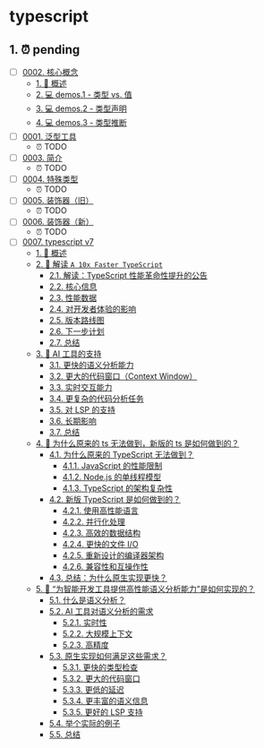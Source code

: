 # typescript


## 1. ⏰ pending

- [ ] [0002. 核心概念](https://tnotesjs.github.io/TNotes.typescript/notes/0002.%20%E6%A0%B8%E5%BF%83%E6%A6%82%E5%BF%B5/README)
  - [1. 📝 概述](https://tnotesjs.github.io/TNotes.typescript/notes/0002.%20%E6%A0%B8%E5%BF%83%E6%A6%82%E5%BF%B5/README#1--概述)
  - [2. 💻 demos.1 - 类型 vs. 值](https://tnotesjs.github.io/TNotes.typescript/notes/0002.%20%E6%A0%B8%E5%BF%83%E6%A6%82%E5%BF%B5/README#2--demos1---类型-vs-值)
  - [3. 💻 demos.2 - 类型声明](https://tnotesjs.github.io/TNotes.typescript/notes/0002.%20%E6%A0%B8%E5%BF%83%E6%A6%82%E5%BF%B5/README#3--demos2---类型声明)
  - [4. 💻 demos.3 - 类型推断](https://tnotesjs.github.io/TNotes.typescript/notes/0002.%20%E6%A0%B8%E5%BF%83%E6%A6%82%E5%BF%B5/README#4--demos3---类型推断)
- [ ] [0001. 泛型工具](https://tnotesjs.github.io/TNotes.typescript/notes/0001.%20%E6%B3%9B%E5%9E%8B%E5%B7%A5%E5%85%B7/README)
  - ⏰ TODO
- [ ] [0003. 简介](https://tnotesjs.github.io/TNotes.typescript/notes/0003.%20%E7%AE%80%E4%BB%8B/README)
  - ⏰ TODO
- [ ] [0004. 特殊类型](https://tnotesjs.github.io/TNotes.typescript/notes/0004.%20%E7%89%B9%E6%AE%8A%E7%B1%BB%E5%9E%8B/README)
  - ⏰ TODO
- [ ] [0005. 装饰器（旧）](https://tnotesjs.github.io/TNotes.typescript/notes/0005.%20%E8%A3%85%E9%A5%B0%E5%99%A8%EF%BC%88%E6%97%A7%EF%BC%89/README)
  - ⏰ TODO
- [ ] [0006. 装饰器（新）](https://tnotesjs.github.io/TNotes.typescript/notes/0006.%20%E8%A3%85%E9%A5%B0%E5%99%A8%EF%BC%88%E6%96%B0%EF%BC%89/README)
  - ⏰ TODO
- [ ] [0007. typescript v7](https://tnotesjs.github.io/TNotes.typescript/notes/0007.%20typescript%20v7/README)
  - [1. 📝 概述](https://tnotesjs.github.io/TNotes.typescript/notes/0007.%20typescript%20v7/README#1--概述)
  - [2. 🤖 解读 `A 10x Faster TypeScript`](https://tnotesjs.github.io/TNotes.typescript/notes/0007.%20typescript%20v7/README#2--解读-a-10x-faster-typescript)
    - [2.1. 解读：TypeScript 性能革命性提升的公告](https://tnotesjs.github.io/TNotes.typescript/notes/0007.%20typescript%20v7/README#21-解读typescript-性能革命性提升的公告)
    - [2.2. 核心信息](https://tnotesjs.github.io/TNotes.typescript/notes/0007.%20typescript%20v7/README#22-核心信息)
    - [2.3. 性能数据](https://tnotesjs.github.io/TNotes.typescript/notes/0007.%20typescript%20v7/README#23-性能数据)
    - [2.4. 对开发者体验的影响](https://tnotesjs.github.io/TNotes.typescript/notes/0007.%20typescript%20v7/README#24-对开发者体验的影响)
    - [2.5. 版本路线图](https://tnotesjs.github.io/TNotes.typescript/notes/0007.%20typescript%20v7/README#25-版本路线图)
    - [2.6. 下一步计划](https://tnotesjs.github.io/TNotes.typescript/notes/0007.%20typescript%20v7/README#26-下一步计划)
    - [2.7. 总结](https://tnotesjs.github.io/TNotes.typescript/notes/0007.%20typescript%20v7/README#27-总结)
  - [3. 🤖 AI 工具的支持](https://tnotesjs.github.io/TNotes.typescript/notes/0007.%20typescript%20v7/README#3--ai-工具的支持)
    - [3.1. 更快的语义分析能力](https://tnotesjs.github.io/TNotes.typescript/notes/0007.%20typescript%20v7/README#31-更快的语义分析能力)
    - [3.2. 更大的代码窗口（Context Window）](https://tnotesjs.github.io/TNotes.typescript/notes/0007.%20typescript%20v7/README#32-更大的代码窗口context-window)
    - [3.3. 实时交互能力](https://tnotesjs.github.io/TNotes.typescript/notes/0007.%20typescript%20v7/README#33-实时交互能力)
    - [3.4. 更复杂的代码分析任务](https://tnotesjs.github.io/TNotes.typescript/notes/0007.%20typescript%20v7/README#34-更复杂的代码分析任务)
    - [3.5. 对 LSP 的支持](https://tnotesjs.github.io/TNotes.typescript/notes/0007.%20typescript%20v7/README#35-对-lsp-的支持)
    - [3.6. 长期影响](https://tnotesjs.github.io/TNotes.typescript/notes/0007.%20typescript%20v7/README#36-长期影响)
    - [3.7. 总结](https://tnotesjs.github.io/TNotes.typescript/notes/0007.%20typescript%20v7/README#37-总结)
  - [4. 🤖 为什么原来的 ts 无法做到，新版的 ts 是如何做到的？](https://tnotesjs.github.io/TNotes.typescript/notes/0007.%20typescript%20v7/README#4--为什么原来的-ts-无法做到新版的-ts-是如何做到的)
    - [4.1. 为什么原来的 TypeScript 无法做到？](https://tnotesjs.github.io/TNotes.typescript/notes/0007.%20typescript%20v7/README#41-为什么原来的-typescript-无法做到)
      - [4.1.1. JavaScript 的性能限制](https://tnotesjs.github.io/TNotes.typescript/notes/0007.%20typescript%20v7/README#411-javascript-的性能限制)
      - [4.1.2. Node.js 的单线程模型](https://tnotesjs.github.io/TNotes.typescript/notes/0007.%20typescript%20v7/README#412-nodejs-的单线程模型)
      - [4.1.3. TypeScript 的架构复杂性](https://tnotesjs.github.io/TNotes.typescript/notes/0007.%20typescript%20v7/README#413-typescript-的架构复杂性)
    - [4.2. 新版 TypeScript 是如何做到的？](https://tnotesjs.github.io/TNotes.typescript/notes/0007.%20typescript%20v7/README#42-新版-typescript-是如何做到的)
      - [4.2.1. 使用高性能语言](https://tnotesjs.github.io/TNotes.typescript/notes/0007.%20typescript%20v7/README#421-使用高性能语言)
      - [4.2.2. 并行化处理](https://tnotesjs.github.io/TNotes.typescript/notes/0007.%20typescript%20v7/README#422-并行化处理)
      - [4.2.3. 高效的数据结构](https://tnotesjs.github.io/TNotes.typescript/notes/0007.%20typescript%20v7/README#423-高效的数据结构)
      - [4.2.4. 更快的文件 I/O](https://tnotesjs.github.io/TNotes.typescript/notes/0007.%20typescript%20v7/README#424-更快的文件-io)
      - [4.2.5. 重新设计的编译器架构](https://tnotesjs.github.io/TNotes.typescript/notes/0007.%20typescript%20v7/README#425-重新设计的编译器架构)
      - [4.2.6. 兼容性和互操作性](https://tnotesjs.github.io/TNotes.typescript/notes/0007.%20typescript%20v7/README#426-兼容性和互操作性)
    - [4.3. 总结：为什么原生实现更快？](https://tnotesjs.github.io/TNotes.typescript/notes/0007.%20typescript%20v7/README#43-总结为什么原生实现更快)
  - [5. 🤖 “为智能开发工具提供高性能语义分析能力”是如何实现的？](https://tnotesjs.github.io/TNotes.typescript/notes/0007.%20typescript%20v7/README#5--为智能开发工具提供高性能语义分析能力是如何实现的)
    - [5.1. 什么是语义分析？](https://tnotesjs.github.io/TNotes.typescript/notes/0007.%20typescript%20v7/README#51-什么是语义分析)
    - [5.2. AI 工具对语义分析的需求](https://tnotesjs.github.io/TNotes.typescript/notes/0007.%20typescript%20v7/README#52-ai-工具对语义分析的需求)
      - [5.2.1. 实时性](https://tnotesjs.github.io/TNotes.typescript/notes/0007.%20typescript%20v7/README#521-实时性)
      - [5.2.2. 大规模上下文](https://tnotesjs.github.io/TNotes.typescript/notes/0007.%20typescript%20v7/README#522-大规模上下文)
      - [5.2.3. 高精度](https://tnotesjs.github.io/TNotes.typescript/notes/0007.%20typescript%20v7/README#523-高精度)
    - [5.3. 原生实现如何满足这些需求？](https://tnotesjs.github.io/TNotes.typescript/notes/0007.%20typescript%20v7/README#53-原生实现如何满足这些需求)
      - [5.3.1. 更快的类型检查](https://tnotesjs.github.io/TNotes.typescript/notes/0007.%20typescript%20v7/README#531-更快的类型检查)
      - [5.3.2. 更大的代码窗口](https://tnotesjs.github.io/TNotes.typescript/notes/0007.%20typescript%20v7/README#532-更大的代码窗口)
      - [5.3.3. 更低的延迟](https://tnotesjs.github.io/TNotes.typescript/notes/0007.%20typescript%20v7/README#533-更低的延迟)
      - [5.3.4. 更丰富的语义信息](https://tnotesjs.github.io/TNotes.typescript/notes/0007.%20typescript%20v7/README#534-更丰富的语义信息)
      - [5.3.5. 更好的 LSP 支持](https://tnotesjs.github.io/TNotes.typescript/notes/0007.%20typescript%20v7/README#535-更好的-lsp-支持)
    - [5.4. 举个实际的例子](https://tnotesjs.github.io/TNotes.typescript/notes/0007.%20typescript%20v7/README#54-举个实际的例子)
    - [5.5. 总结](https://tnotesjs.github.io/TNotes.typescript/notes/0007.%20typescript%20v7/README#55-总结)
